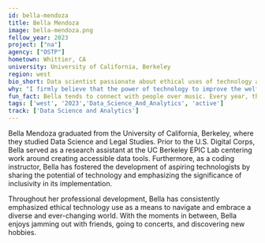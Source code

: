 ```yaml
---
id: bella-mendoza
title: Bella Mendoza
image: bella-mendoza.png
fellow_year: 2023
project: ["na"]
agency: ["OSTP"]
hometown: Whittier, CA
university: University of California, Berkeley
region: west
bio_short: Data scientist passionate about ethical uses of technology as a means to navigate and embrace a diverse and ever-changing world 
why: "I firmly believe that the power of technology to improve the welfare of society as a whole lies in our deliberate commitment to promoting diversity and inclusivity throughout its development and deployment. Joining the U.S. Digital Corps grants me the necessary resources and support to utilize my skills in a manner that actively contributes to this envisioned advancement."
fun_fact: Bella tends to connect with people over music. Every year, they clear their music library, forcing themselves to listen to new music and allowing their true favorites to naturally find their way back to them.
tags: ['west', '2023','Data_Science_And_Analytics', 'active']
track: ['Data Science and Analytics']
---
```

Bella Mendoza graduated from the University of California, Berkeley, where they studied Data Science and Legal Studies. Prior to the U.S. Digital Corps, Bella served as a research assistant at the UC Berkeley EPIC Lab centering work around creating accessible data tools. Furthermore, as a coding instructor, Bella has fostered the development of aspiring technologists by sharing the potential of technology and emphasizing the significance of inclusivity in its implementation. 

Throughout her professional development, Bella has consistently emphasized ethical technology use as a means to navigate and embrace a diverse and ever-changing world. With the moments in between, Bella enjoys jamming out with friends, going to concerts, and discovering new hobbies. 
